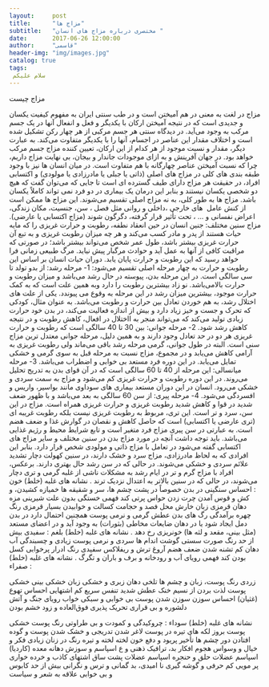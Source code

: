 ```yaml
---
layout:     post
title:      "مزاج ها"
subtitle:   "مختصری درباره مزاج های انسان "
date:       2017-06-26 12:00:00
author:     "قاسمی"
header-img: "img/images.jpg"
catalog: true
tags:
 سلام علیکم 
---
```


مزاج ‌چیست

مزاج در لغت به معنی در هم آمیختن است و در طب سنتی ایران به مفهوم کیفیت یکسان و جدیدی است که در نتیجه آمیختن ارکان با یکدیگر و فعل و انفعال آنها در یک جسم مرکب به وجود می‌آید. 
در دیدگاه سنتی هر جسم مرکبی از هر چهار رکن تشکیل شده است و اختلاف مقدار این عناصر در اجسام، آنها را با یکدیگر متفاوت می‌کند. به عبارت دیگر، مقدار و نسبت موجود از هر کدام از این ارکان، تعیین کننده مزاج جسم مرکب خواهد بود. 
در جهان آفرینش و به ازای موجودات جاندار و بیجان، بی‌ نهایت مزاج داریم، چرا که نسبت آمیختن عناصر چهارگانه با هم متفاوت است. در میان انسان ‌ها نیز با وجود طبقه بندی ‌های کلی در مزاج ‌های اصلی (ذاتی یا جبلی یا مادرزادی یا مولودی) و اکتسابی افراد، در حقیقت هر مزاج دارای طیف گسترده ‌ای است تا جایی که می‌توان گفت که هیچ دو شخصی یکسان نیستند و بنابر این درمان یک بیماری در دو فرد ‌نمی تواند کاملاً یکسان باشد. 
مزاج ‌ها به طور کلی، به نه مزاج اصلی تقسیم می‌شوند. این مزاج ‌ها ممکن است از کنش عامل  ‌های خارجی ،داخلی و روانی مثل فصل ، سن، جنسیت، مکان زندگی، اعراض نفسانی و ... ، تحت تأثیر قرار گرفته، دگرگون شوند (مزاج اکتسابی یا عارضی). 
مزاج سنین مختلف: 
جنین انسان در حین انعقاد نطفه، رطوبت و حرارت غریزی را که مایه حیات هستند از پدر و مادر کسب می‌کند و هر چه میزان رطوبت غریزی و به تبع آن حرارت غریزی بیشتر باشد، طول عمر شخص می‌تواند بیشتر باشد؛ در صورتی که مراقبت کافی از آنها به عمل آید و حوادث مرگبار پیش نیاید. مرگ طبیعی زمانی فرا خواهد رسید که این رطوبت و حرارت پایان یابد. دوران حیات انسان بر اساس این رطوبت و حرارت به چهار مرحله اصلی تقسیم می‌شود: 
1- مرحله رشد: از بدو تولد تا سی سالگی است. در این مرحله بدن، پیوسته در حال رشد می‌باشد و میزان رطوبت و حرارت بالامی‌باشد. نو زاد بیشترین رطوبت را دارد وبه همین علت است که به کمک حرارت موجود، بیشترین میزان رشد در این مرحله به وقوع می پیوندد. یکی از علت ‌های اختلال رشد، به هم خوردن تعادل بین حرارت و رطوبت می‌باشد. به عنوان مثال، کودکی که تحرک و جست و خیز زیاد دارد و بیش از اندازه فعالیت می‌کند، در بدن خود حرارت زیادی تولید می‌کند که می‌تواند منجر به ااختلال   در افعال، کاهش رطوبت و در نتیجه کاهش رشد شود. 
2- مرحله جوانی: بین 30 تا 40 سالگی است که رطوبت و حرارت غریزی هر دو در حد تعادل وجود دارند و به همین دلیل، مرحله جوانی معتدل ‌ترین مزاج سنی است. البته در طول جوانی، گرمی مرحله رشد باقی می‌ماند ولی رطوبت غریزی به آرامی کاهش می‌یابد و در مجموع، مزاج نسبت به مرحله قبل به سوی گرمی و خشکی تمایل می‌یابد. در این دوره فرد مستعد بی‌ خوابی و اضطراب می‌باشد. 
3- مرحله میانسالی: این مرحله از 40 تا 60 سالگی است که در آن قوای بدن به تدریج تحلیل می‌روند. در این دوره رطوبت و حرارت غریزی کم می‌شود و مزاج به سمت سردی و خشکی می‌رود. انسان در این دوران مستعد بیماری ‌های سوداوی مانند بواسیر، واریس و افسردگی می‌شود. 
4- مرحله پیری: از سن 60 سالگی به بعد می‌باشد و با ظهور ضعف شدید در قوا و کاهش شدید رطوبت غریزی و حرارت غریزی همراه است. مزاج در این سن، سرد و ‌تر است. این تری، مربوط به رطوبت غریزی نیست بلکه رطوبت غریبه ‌ای (تری عارضی یا اکتسابی) است که حاصل کاهش و نقصان در گوارش غذا و ضعف هضم است. به عبارتی در سن پیری مزاج فرد متغیر است و تابع شرایط محیط و رژیم غذایی می‌باشد. 
باید توجه داشت آنچه در مورد مزاج بدن در سنین مختلف و سایر مزاج ‌های اکتسابی گفته می‌شود در تعامل با مزاج ذاتی و مولودی شخص قرار دارد. بنابر این افرادی که به لحاظ مادرزادی، مزاج سرد و خشک دارند، در سنین کهولت دچار تشدید علائم سردی و خشکی می‌شوند. در حالی که در سن رشد حال بهتری دارند. برعکس، افراد با مزاج گرم و ‌تر در ایام رشد به مشکلات ناشی از غلبه گرمی و تری دچار می‌شوند، در حالی که در سنین بالاتر به اعتدال نزدیک ‌ترند
. 
نشانه ‌های غلبه (خلط) خون
:
 احساس سنگینی در بدن خصوصاً در پشت چشم ‌ها، سر و شقیقه ‌ها 
 خمیازه کشیدن، و کش و قوس آمدن 
 چرت زدن 
حواس پرتی 
 کند فهمی 
 خستگی بدون علت 
 شیرینی مزه دهان 
 قرمزی زبان 
 خارش محل فصد و حجامت 
 کسالت و خوابیدن بسیار 
 قرمزی رنگ چهره 
 برآمدگی رگ ‌های بدن 
 عطش 
 گرمی و نرمی پوست 
همچنین احتمال دارد در بدن دمل ایجاد شود یا در دهان ضایعات مخاطی (بثورات) به وجود آید و در اعضای مستعد (مثل بینی، مقعد و لثه ‌ها) خونریزی رخ دهد
. 
نشانه ‌های غلبه (خلط) بلغم
: 
 سفیدی بیش از حد رنگ صورت 
 سستی گوشت اندام ‌ها 
 سردی و نرمی پوست 
 زیادی و چسبندگی آب دهان 
 کم تشنه شدن  ضعف هضم 
آروغ ترش و ریفلاکس 
 سفیدی رنگ ادرار 
 پرخوابی 
 کسل بودن 
 کند فهمی 
 رویای آب و رودخانه و برف و باران و تگرگ
 . 
نشانه ‌های غلبه (خلط) صفراء
: 

 زردی رنگ پوست، زبان و چشم ‌‌ها 
 تلخی دهان 
 زبری و خشکی زبان 
 خشکی بینی 
 خشکی پوست 
 لذت بردن از نسیم خنک 
عطش شدید 
 تنفس سریع 
 کم اشتهایی 
 احساس تهوع (غثیان) 
 احساس سوزن سوزن شدن پوست 
 بی‌ خوابی و سبکی خواب 
 رویای جنگ و آتش 
 دلشوره و بی‌ قراری 
 تحریک پذیری فوق‌العاده و زود خشم بودن 
 

نشانه ‌های غلبه (خلط) سوداء
: 
 چروکیدگی و کمودت و بی‌ طراوتی رنگ پوست 
 خشکی پوست 
 بروز لکه ‌های تیره در پوست 
 لاغر شدن تدریجی و خشک شدن پوست و گوده افتادن دور چشم ‌ها 
 تأخیر پریود و دفع خون لخته لخته و تیره رنگ در زنان 
 زیادی فکر و خیال و وسواس 
 هجوم افکار بد، ترافیک ذهنی و ع
 اسپاسم و سوزش دهانه معده (کاردیا) 
 اسپاسم عضلات حلق و حنجره 
 اسپاسم عضلات پشت ساق 
 اشتهای کاذب و خرده خواری 
 پر مویی 
 کم حرفی و گوشه گیری 
 نا امیدی، بد گمانی و ترس و نگرانی بیش از حد 
 کابوس و بی‌ خوابی 
علاقه به شعر و سیاست 
